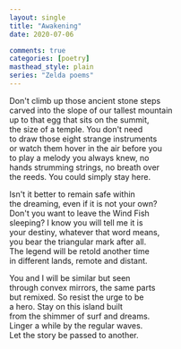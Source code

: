 ```yaml
---
layout: single
title: "Awakening"
date: 2020-07-06

comments: true
categories: [poetry]
masthead_style: plain
series: "Zelda poems"
---
```

Don't climb up those ancient stone steps  
carved into the slope of our tallest mountain  
up to that egg that sits on the summit,  
the size of a temple. You don't need  
to draw those eight strange instruments  
or watch them hover in the air before you  
to play a melody you always knew, no  
hands strumming strings, no breath over  
the reeds. You could simply stay here.  

Isn't it better to remain safe within  
the dreaming, even if it is not your own?  
Don't you want to leave the Wind Fish  
sleeping? I know you will tell me it is  
your destiny, whatever that word means,  
you bear the triangular mark after all.  
The legend will be retold another time  
in different lands, remote and distant.  

You and I will be similar but seen  
through convex mirrors, the same parts  
but remixed. So resist the urge to be  
a hero. Stay on this island built  
from the shimmer of surf and dreams.  
Linger a while by the regular waves.  
Let the story be passed to another.  
